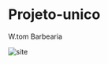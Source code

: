 # Projeto-unico
 W.tom Barbearia


![site](https://user-images.githubusercontent.com/63623377/100473089-53a15900-30bc-11eb-98bf-3bdefee13df7.gif)

